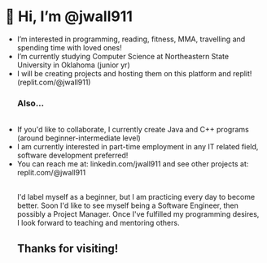 <h1> 👋 Hi, I’m @jwall911</h1>
<ul>
  <li> I’m interested in programming, reading, fitness, MMA, travelling and spending time with loved ones!</li> 
  <li> I’m currently studying Computer Science at Northeastern State University in Oklahoma (junior yr)</li>
  <li> I will be creating projects and hosting them on this platform and replit!</li> (replit.com/@jwall911)
  <br /><h3>Also...</h3><br />
  <li> If you'd like to collaborate, I currently create Java and C++ programs (around beginner-intermediate level)</li>
  <li> I am currently interested in part-time employment in any IT related field, software development preferred!</li>
  <li> You can reach me at: linkedin.com/jwall911 and see other projects at: replit.com/@jwall911</li>
  </br>
 <p> I'd label myself as a beginner, but I am practicing every day to become better. Soon I'd like to see myself being a Software Engineer, then possibly a Project Manager. Once I've fulfilled my programming desires, I look forward to teaching and mentoring others. </p>
  <h2> Thanks for visiting! </h2>
  </ul>
<!---
jwall911/jwall911 is a ✨ special ✨ repository because its `README.md` (this file) appears on your GitHub profile.
You can click the Preview link to take a look at your changes.
--->
